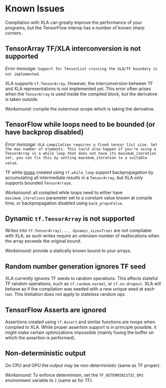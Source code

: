 # Known Issues

Compilation with XLA can greatly improve the performance of your programs, but
the TensorFlow interop has a number of known sharp corners.

## TensorArray TF/XLA interconversion is not supported

*Error message*: `Support for TensorList crossing the XLA/TF boundary is not
implemented`.

XLA supports `tf.TensorArray`. However, the _interconversion_ between TF and XLA
representations is not implemented yet. This error often arises when the
`TensorArray` is used inside the compiled block, but the derivative is taken
outside.

*Workaround*: compile the outermost scope which is taking the derivative.

## TensorFlow while loops need to be bounded (or have backprop disabled)

*Error message*: `XLA compilation requires a fixed tensor list size. Set the max
number of elements. This could also happen if you're using a TensorArray in a
while loop that does not have its maximum_iteration set, you can fix this by
setting maximum_iteration to a suitable value`.

TF while [loops](https://www.tensorflow.org/api_docs/python/tf/while_loop)
created using `tf.while_loop` support backpropagation by accumulating all
intermediate results in a `TensorArray`, but XLA only supports bounded
`TensorArray`s.

*Workaround*: all compiled while loops need to either have `maximum_iterations`
parameter set to a constant value known at compile time, or backpropagation
disabled using `back_prop=False`.

## Dynamic `tf.TensorArray` is not supported

Writes into `tf.TensorArray(..., dynamic_size=True)` are not compilable with
XLA, as such writes require an unknown number of reallocations when the array
exceeds the original bound.

*Workaround*: provide a statically known bound to your arrays.

## Random number generation ignores TF seed

XLA currently ignores TF seeds to random operations. This affects stateful TF
random operations, such as `tf.random.normal`, or `tf.nn.dropout`. XLA will
behave as if the compilation was seeded with a new unique seed at each run. This
limitation does not apply to stateless random ops.

## TensorFlow Asserts are ignored

Assertions created using `tf.Assert` and similar functions are noops when
compiled to XLA. While proper assertion support is in principle possible, it
might make certain optimizations impossible (mainly fusing the buffer on which
the assertion is performed).

## Non-deterministic output

On CPU and GPU the output may be non-deterministic (same as TF proper).

*Workaround*: To enforce determinism, set the `TF_DETERMINISTIC_OPS` environment
variable to `1` (same as for TF).
